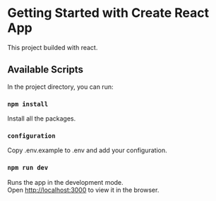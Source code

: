 # Getting Started with Create React App

This project builded with react.

## Available Scripts

In the project directory, you can run:

### `npm install`

Install all the packages.

### `configuration`

Copy .env.example to .env and add your configuration.

### `npm run dev`

Runs the app in the development mode.\
Open [http://localhost:3000](http://localhost:3000) to view it in the browser.
